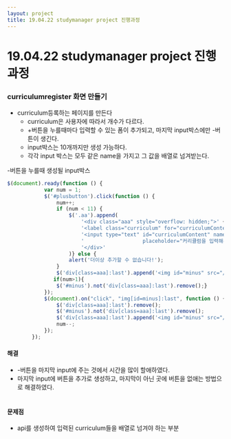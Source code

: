 ```yaml
---
layout: project
title: 19.04.22 studymanager project 진행과정
---
```


# 19.04.22 studymanager project 진행과정
### curriculumregister 화면 만들기
- curriculum등록하는 페이지를 만든다
    - curriculum은 사용자에 따라서 개수가 다르다.
    - +버튼을 누를때마다 입력할 수 있는 폼이 추가되고, 마지막 input박스에만 -버튼이 생긴다.
    - input박스는 10개까지만 생성 가능하다.
    - 각각 input 박스는 모두 같은 name을 가지고 그 값을 배열로 넘겨받는다.



-버튼을 누를때 생성될 input박스
```javascript
$(document).ready(function () {
            var num = 1;
            $('#plusbutton').click(function () {
                num++;
                if (num < 11) {
                    $('.aa').append(
                        '<div class="aaa" style="overflow: hidden;">' +
                        '<label class="curriculum" for="curriculumContent" style="font-size: 1.3em; display: block; text-align: left; margin-top:3%;"  >' + 'STEP ' + num + ' :' + '</label>' +
                        '<input type="text" id="curriculumContent" name="curriculumContent[]" style="padding:2% 1%;margin: 1% auto;width:85%; float: left;"\n' +
                        '                   placeholder="커리큘럼을 입력해주세요" autofocus required> ' +
                        '</div>'
                    )} else {
                    alert('더이상 추가할 수 없습니다!');
                }
                $('div[class=aaa]:last').append('<img id="minus" src="/images/211774-64.png" style="margin-top:3%; width:10%; float:right;  ">')
               if(num>1){
                $('#minus').not('div[class=aaa]:last').remove();}
            });
            $(document).on("click", "img[id=minus]:last", function () {
                $('div[class=aaa]:last').remove();
                $('#minus').not('div[class=aaa]:last').remove();
                $('div[class=aaa]:last').append('<img id="minus" src="/images/211774-64.png" style="margin-top:3%; width:10%; float:right; ">')
                num--;
            });
        });

```


#### 해결
- -버튼을 마지막 input에 주는 것에서 시간을 많이 할애하였다.
- 마지막 input에 버튼을 추가로 생성하고, 마지막이 아닌 곳에 버튼을 없애는 방법으로 해결하였다.
<br><br>

####     문제점
- api를 생성하여 입력된 curriculum들을 배열로 넘겨야 하는 부분

